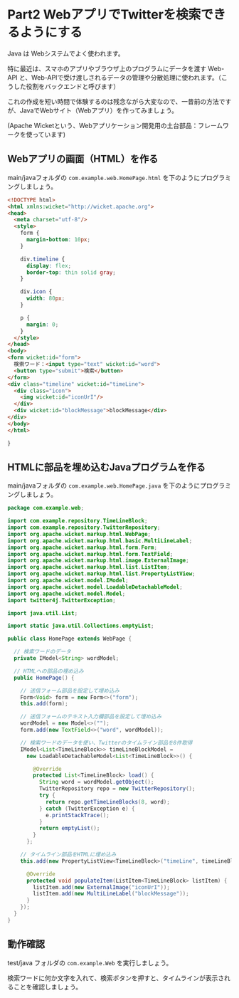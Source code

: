 # Part2 WebアプリでTwitterを検索できるようにする

Java は Webシステムでよく使われます。

特に最近は、スマホのアプリやブラウザ上のプログラムにデータを渡す Web-API と、Web-APIで受け渡しされるデータの管理や分散処理に使われます。（こうした役割をバックエンドと呼びます）

これの作成を短い時間で体験するのは残念ながら大変なので、一昔前の方法ですが、JavaでWebサイト（Webアプリ）を作ってみましょう。

(Apache Wicketという、Webアプリケーション開発用の土台部品：フレームワークを使っています)

## Webアプリの画面（HTML）を作る

main/javaフォルダの `com.example.web.HomePage.html` を下のようにプログラミングしましょう。

```html
<!DOCTYPE html>
<html xmlns:wicket="http://wicket.apache.org">
<head>
  <meta charset="utf-8"/>
  <style>
    form {
      margin-bottom: 10px;
    }

    div.timeline {
      display: flex;
      border-top: thin solid gray;
    }

    div.icon {
      width: 80px;
    }

    p {
      margin: 0;
    }
  </style>
</head>
<body>
<form wicket:id="form">
  検索ワード：<input type="text" wicket:id="word">
  <button type="submit">検索</button>
</form>
<div class="timeline" wicket:id="timeLine">
  <div class="icon">
    <img wicket:id="iconUrI"/>
  </div>
  <div wicket:id="blockMessage">blockMessage</div>
</div>
</body>
</html>

}

```

## HTMLに部品を埋め込むJavaプログラムを作る

main/javaフォルダの `com.example.web.HomePage.java` を下のようにプログラミングしましょう。

```java
package com.example.web;

import com.example.repository.TimeLineBlock;
import com.example.repository.TwitterRepository;
import org.apache.wicket.markup.html.WebPage;
import org.apache.wicket.markup.html.basic.MultiLineLabel;
import org.apache.wicket.markup.html.form.Form;
import org.apache.wicket.markup.html.form.TextField;
import org.apache.wicket.markup.html.image.ExternalImage;
import org.apache.wicket.markup.html.list.ListItem;
import org.apache.wicket.markup.html.list.PropertyListView;
import org.apache.wicket.model.IModel;
import org.apache.wicket.model.LoadableDetachableModel;
import org.apache.wicket.model.Model;
import twitter4j.TwitterException;

import java.util.List;

import static java.util.Collections.emptyList;

public class HomePage extends WebPage {

  // 検索ワードのデータ
  private IModel<String> wordModel;

  // HTMLへの部品の埋め込み
  public HomePage() {

    // 送信フォーム部品を設定して埋め込み
    Form<Void> form = new Form<>("form");
    this.add(form);

    // 送信フォームのテキスト入力欄部品を設定して埋め込み
    wordModel = new Model<>("");
    form.add(new TextField<>("word", wordModel));

    // 検索ワードのデータを使い、Twitterのタイムライン部品を8件取得
    IModel<List<TimeLineBlock>> timeLineBlockModel =
      new LoadableDetachableModel<List<TimeLineBlock>>() {

        @Override
        protected List<TimeLineBlock> load() {
          String word = wordModel.getObject();
          TwitterRepository repo = new TwitterRepository();
          try {
            return repo.getTimeLineBlocks(8, word);
          } catch (TwitterException e) {
            e.printStackTrace();
          }
          return emptyList();
        }
      };

    // タイムライン部品をHTMLに埋め込み
    this.add(new PropertyListView<TimeLineBlock>("timeLine", timeLineBlockModel) {

      @Override
      protected void populateItem(ListItem<TimeLineBlock> listItem) {
        listItem.add(new ExternalImage("iconUrI"));
        listItem.add(new MultiLineLabel("blockMessage"));
      }
    });
  }
}

```

## 動作確認

test/java フォルダの `com.example.Web` を実行しましょう。

検索ワードに何か文字を入れて、検索ボタンを押すと、タイムラインが表示されることを確認しましょう。

